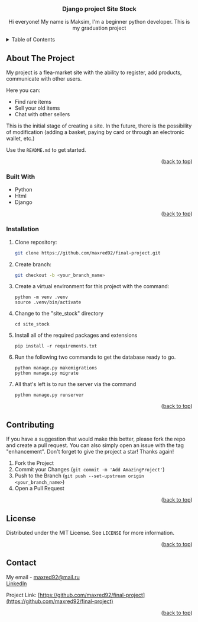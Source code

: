 <div align="center">
  <h3 align="center">Django project Site Stock</h3>
  <p align="center">Hi everyone! My name is Maksim, I'm a beginner python developer. This is my graduation project</p>
</div>


<details>
  <summary>Table of Contents</summary>
  <ol>
    <li>
      <a href="#about-the-project">About The Project</a>
      <ul>
        <li><a href="#built-with">Built With</a></li>
      </ul>
    </li>
    <li>
      <a href="#getting-started">Getting Started</a>
      <ul>
        <li><a href="#installation">Installation</a></li>
      </ul>
    </li>
    <li><a href="#contributing">Contributing</a></li>
    <li><a href="#license">License</a></li>
    <li><a href="#contact">Contact</a></li>
  </ol>
</details>

## About The Project


My project is a flea-market site with the ability to register, add products, communicate with other users.

Here you can:
* Find rare items
* Sell ​​your old items
* Chat with other sellers

This is the initial stage of creating a site. In the future, there is the possibility of modification (adding a basket, paying by card or through an electronic wallet, etc.)

Use the `README.md` to get started.

<p align="right">(<a href="#readme-top">back to top</a>)</p>

### Built With

* Python
* Html
* Django


<p align="right">(<a href="#readme-top">back to top</a>)</p>

### Installation


1. Clone repository:
   ```sh
   git clone https://github.com/maxred92/final-project.git
   ```
2. Create branch:
   ```sh
   git checkout -b <your_branch_name>
   ```
3. Create a virtual environment for this project with the command:
   ```
   python -m venv .venv
   source .venv/bin/activate
   ```
4. Change to the "site_stock" directory
   ```
   cd site_stock
   ```
5. Install all of the required packages and extensions
   ```
   pip install -r requirements.txt
   ```
6. Run the following two commands to get the database ready to go.
   ```
   python manage.py makemigrations
   python manage.py migrate
   ```
7. All that's left is to run the server via the command
   ```
   python manage.py runserver
   ```
<p align="right">(<a href="#readme-top">back to top</a>)</p>

## Contributing

If you have a suggestion that would make this better, please fork the repo and create a pull request. You can also simply open an issue with the tag "enhancement".
Don't forget to give the project a star! Thanks again!

1. Fork the Project
2. Commit your Changes (`git commit -m 'Add AmazingProject'`)
3. Push to the Branch (`git push --set-upstream origin <your_branch_name>`)
4. Open a Pull Request

<p align="right">(<a href="#readme-top">back to top</a>)</p>

## License

Distributed under the MIT License. See `LICENSE` for more information.

<p align="right">(<a href="#readme-top">back to top</a>)</p>

## Contact

My email - maxred92@mail.ru
<br>
[LinkedIn](https://www.linkedin.com/in/maksimvolkau/)

Project Link: [https://github.com/maxred92/final-project](https://github.com/maxred92/final-project)

<p align="right">(<a href="#readme-top">back to top</a>)</p>
